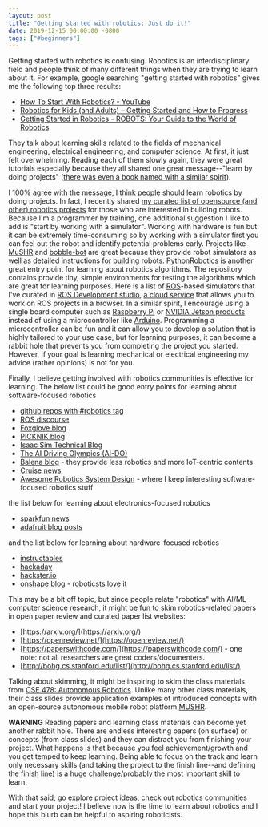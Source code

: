 ```yaml
---
layout: post
title: "Getting started with robotics: Just do it!"
date: 2019-12-15 00:00:00 -0800
tags: ["#beginners"]
---
```


Getting started with robotics is confusing.
Robotics is an interdisciplinary field and people think of many different things when they are trying to learn about it.
For example, google searching "getting started with robotics" gives me the following top three results:

- [How To Start With Robotics? - YouTube](https://www.youtube.com/watch?v=uw-4K9joFL8)
- [Robotics for Kids (and Adults) – Getting Started and How to Progress](http://robotsforroboticists.com/getting-started-kids-adults/)
- [Getting Started in Robotics - ROBOTS: Your Guide to the World of Robotics](https://robots.ieee.org/learn/getting-started/)

They talk about learning skills related to the fields of mechanical engineering, electrical engineering, and computer science.
At first, it just felt overwhelming.
Reading each of them slowly again, they were great tutorials especially because they all shared one great message--"learn by doing projects" ([there was even a book named with a similar spirit](https://www.amazon.com/Robotics-Project-Based-Approach-Lakshmi-Prayaga-ebook/dp/B00PG922M4)).

I 100% agree with the message, I think people should learn robotics by doing projects.
In fact, I recently shared [my curated list of opensource (and other) robotics projects](https://github.com/mjyc/awesome-robotics-projects) for those who are interested in building robots.
Because I'm a programmer by training, one additional suggestion I like to add is "start by working with a simulator".
Working with hardware is fun but it can be extremely time-consuming so by working with a simulator first you can feel out the robot and identify potential problems early.
Projects like [MuSHR](https://mushr.io/) and [bobble-bot](https://hackaday.io/project/164992-bobble-bot) are great because they provide robot simulators as well as detailed instructions for building robots.
[PythonRobotics](https://atsushisakai.github.io/PythonRobotics/) is another great entry point for learning about robotics algorithms.
The repository contains provide tiny, simple environments for testing the algorithms which are great for learning purposes.
Here is a list of [ROS](https://www.ros.org/)-based simulators that I've curated in [ROS Development studio](https://rds.theconstructsim.com/r/mchung/), [a cloud service](https://www.theconstructsim.com/rds-ros-development-studio/) that allows you to work on ROS projects in a browser.
In a similar spirit, I encourage using a single board computer such as [Raspberry Pi](https://www.raspberrypi.org/) or [NVIDIA Jetson products](https://developer.nvidia.com/embedded/learn/tutorials) instead of using a microcontroller like [Arduino](https://www.arduino.cc/).
Programming a microcontroller can be fun and it can allow you to develop a solution that is highly tailored to your use case, but for learning purposes, it can become a rabbit hole that prevents you from completing the project you started.
However, if your goal is learning mechanical or electrical engineering my advice (rather opinions) is not for you.

Finally, I believe getting involved with robotics communities is effective for learning.
The below list could be good entry points for learning about software-focused robotics

- [github repos with #robotics tag](https://github.com/topics/robotics)
- [ROS discourse](https://discourse.ros.org/)
- [Foxglove blog](https://foxglove.dev/blog)
- [PICKNIK blog](https://picknik.ai/blog/)
- [Isaac Sim Technical Blog](https://developer.nvidia.com/blog/tag/isaac-sim/)
- [The AI Driving Olympics (AI-DO)](https://www.duckietown.org/research/ai-driving-olympics)
- [Balena blog](https://www.balena.io/blog) - they provide less robotics and more IoT-centric contents
- [Cruise news](https://getcruise.com/news)
- [Awesome Robotics System Design](https://github.com/mjyc/awesome-robotics-system-design) - where I keep interesting software-focused robotics stuff

the list below for learning about electronics-focused robotics

- [sparkfun news](https://www.sparkfun.com/news)
- [adafruit blog posts](https://blog.adafruit.com/)

and the list below for learning about hardware-focused robotics

- [instructables](https://www.instructables.com/)
- [hackaday](https://hackaday.com/)
- [hackster.io](https://www.hackster.io/)
- [onshape blog](https://www.onshape.com/en/blog/) - [roboticsts love it](https://hackaday.com/2021/02/28/onshape-to-robot-models-made-easier/)

This may be a bit off topic, but since people relate "robotics" with AI/ML computer science research, it might be fun to skim robotics-related papers in open paper review and curated paper list websites:

- [https://arxiv.org/](https://arxiv.org/)
- [https://openreview.net/](https://openreview.net/)
- [https://paperswithcode.com/](https://paperswithcode.com/) - one note: not all researchers are great coders/documenters.
- [http://bohg.cs.stanford.edu/list/](http://bohg.cs.stanford.edu/list/)

Talking about skimming, it might be inspiring to skim the class materials from [CSE 478: Autonomous Robotics](https://courses.cs.washington.edu/courses/cse478/20wi/).
Unlike many other class materials, their class slides provide application examples of introduced concepts with an open-source autonomous mobile robot platform [MUSHR](https://mushr.io/).

**WARNING** Reading papers and learning class materials can become yet another rabbit hole.
There are endless interesting papers (on surface) or concepts (from class slides) and they can distract you from finishing your project.
What happens is that because you feel achievement/growth and you get temped to keep learning.
Being able to focus on the track and learn only necessary skills (and taking the project to the finish line--and defining the finish line) is a huge challenge/probably the most important skill to learn.

With that said, go explore project ideas, check out robotics communities and start your project!
I believe now is the time to learn about robotics and I hope this blurb can be helpful to aspiring roboticists.
